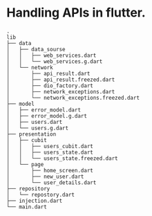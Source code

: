# Handling APIs in flutter.

    .
    lib
    ├── data
    │   ├── data_sourse
    │   │   ├── web_services.dart
    │   │   └── web_services.g.dart
    │   └── network
    │       ├── api_result.dart
    │       ├── api_result.freezed.dart
    │       ├── dio_factory.dart
    │       ├── network_exceptions.dart
    │       └── network_exceptions.freezed.dart
    ├── model
    │   ├── error_model.dart
    │   ├── error_model.g.dart
    │   ├── users.dart
    │   └── users.g.dart
    ├── presentation
    │   ├── cubit
    │   │   ├── users_cubit.dart
    │   │   ├── users_state.dart
    │   │   └── users_state.freezed.dart
    │   └── page
    │       ├── home_screen.dart
    │       ├── new_user.dart
    │       └── user_details.dart
    ├── repository
    │   └── repostory.dart
    ├── injection.dart
    └── main.dart
